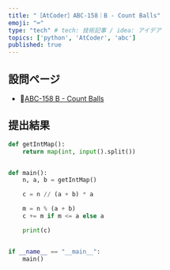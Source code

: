 ```yaml
---
title: "［AtCoder］ABC-158｜B - Count Balls"
emoji: "⌨️"
type: "tech" # tech: 技術記事 / idea: アイデア
topics: ['python', 'AtCoder', 'abc']
published: true
---
```


## 設問ページ

- 🔗[ABC-158 B - Count Balls](https://atcoder.jp/contests/abc158/tasks/abc158_b)

## 提出結果

```python
def getIntMap():
    return map(int, input().split())


def main():
    n, a, b = getIntMap()

    c = n // (a + b) * a

    m = n % (a + b)
    c += m if m <= a else a

    print(c)


if __name__ == "__main__":
    main()
```
